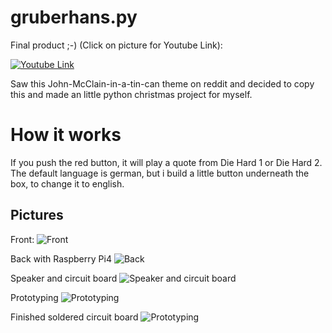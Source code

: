 # gruberhans.py

Final product ;-) (Click on picture for Youtube Link):

[![Youtube Link](https://i9.ytimg.com/vi/mD7L4wmEnmU/mq3.jpg?sqp=CIqhhPAF&rs=AOn4CLAKNfx0Xu3YKDOb_2rSLSjGlCXdqA)](https://youtu.be/mD7L4wmEnmU)


Saw this John-McClain-in-a-tin-can theme on reddit and decided to copy this and made an little python christmas project for myself.

# How it works

If you push the red button, it will play a quote from Die Hard 1 or Die Hard 2. 
The default language is german, but i build a little button underneath the box, to change it to english.

## Pictures
Front:
![Front](https://i.imgur.com/7LEUSG6.jpg)

Back with Raspberry Pi4
![Back](https://i.imgur.com/gLqisrt.jpg)

Speaker and circuit board
![Speaker and circuit board](https://i.imgur.com/xeKeLO5.jpg)

Prototyping
![Prototyping](https://i.imgur.com/JuEToo7.jpg)

Finished soldered circuit board
![Prototyping](https://i.imgur.com/FMn0ufo.jpg)
